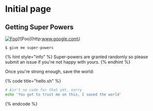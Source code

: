 # Initial page

## Getting Super Powers

[![Foo](http://www.google.com.au/images/nav_logo7.png)](http://google.com.au/)\[!\[Foo\]\(http:www.google.com\)

```
$ give me super-powers
```

{% hint style="info" %}
 Super-powers are granted randomly so please submit an issue if you're not happy with yours.
{% endhint %}

Once you're strong enough, save the world:

{% code title="hello.sh" %}
```bash
# Ain't no code for that yet, sorry
echo 'You got to trust me on this, I saved the world'
```
{% endcode %}



